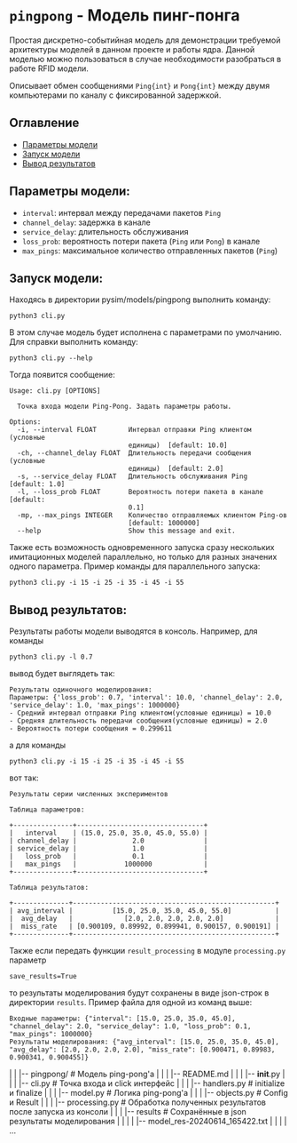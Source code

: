 # `pingpong` - Модель пинг-понга  
  
Простая дискретно-событийная модель для демонстрации требуемой архитектуры моделей в данном проекте и работы ядра. Данной моделью можно пользоваться в случае необходимости разобраться в работе RFID модели.

Описывает обмен сообщениями `Ping{int}` и `Pong{int}` между двумя компьютерами по каналу с фиксированной задержкой. 

## Оглавление
* [Параметры модели](#параметры-модели)
* [Запуск модели](#запуск-модели)
* [Вывод результатов](#вывод-результатов)
  
## Параметры модели:  
- `interval`: интервал между передачами пакетов `Ping`  
- `channel_delay`: задержка в канале  
- `service_delay`: длительность обслуживания  
- `loss_prob`: вероятность потери пакета (`Ping` или `Pong`) в канале  
- `max_pings`: максимальное количество отправленных пакетов (`Ping`) 

## Запуск модели:  
Находясь в директории pysim/models/pingpong выполнить команду:
```
python3 cli.py
```
В этом случае модель будет исполнена с параметрами по умолчанию.
Для справки выполнить команду:
```
python3 cli.py --help
```
Тогда появится сообщение:
```
Usage: cli.py [OPTIONS]

  Точка входа модели Ping-Pong. Задать параметры работы.

Options:
  -i, --interval FLOAT        Интервал отправки Ping клиентом (условные
                              единицы)  [default: 10.0]
  -ch, --channel_delay FLOAT  Длительность передачи сообщения (условные
                              единицы)  [default: 2.0]
  -s, --service_delay FLOAT   Длительность обслуживания Ping  [default: 1.0]
  -l, --loss_prob FLOAT       Вероятность потери пакета в канале  [default:
                              0.1]
  -mp, --max_pings INTEGER    Количество отправляемых клиентом Ping-ов
                              [default: 1000000]
  --help                      Show this message and exit.
```

Также есть возможность одновременного запуска сразу нескольких имитационных моделей параллельно, но только для разных значених одного параметра. Пример команды для параллельного запуска:
```
python3 cli.py -i 15 -i 25 -i 35 -i 45 -i 55
```

## Вывод результатов:
Результаты работы модели выводятся в консоль. Например, для команды
```
python3 cli.py -l 0.7  
```
вывод будет выглядеть так:
```
Результаты одиночного моделирования:
Параметры: {'loss_prob': 0.7, 'interval': 10.0, 'channel_delay': 2.0, 'service_delay': 1.0, 'max_pings': 1000000}
- Средний интервал отправки Ping клиентом(условные единицы) = 10.0
- Средняя длительность передачи сообщения(условные единицы) = 2.0
- Вероятность потери сообщения = 0.299611 
```
а для команды 
```
python3 cli.py -i 15 -i 25 -i 35 -i 45 -i 55
```
вот так:
```
Результаты серии численных экспериментов

Таблица параметров:

+---------------+--------------------------------+
|   interval    | (15.0, 25.0, 35.0, 45.0, 55.0) |
| channel_delay |              2.0               |
| service_delay |              1.0               |
|   loss_prob   |              0.1               |
|   max_pings   |            1000000             |
+---------------+--------------------------------+

Таблица результатов:

+--------------+---------------------------------------------------+
| avg_interval |          [15.0, 25.0, 35.0, 45.0, 55.0]           |
|  avg_delay   |             [2.0, 2.0, 2.0, 2.0, 2.0]             |
|  miss_rate   | [0.900109, 0.89992, 0.899941, 0.900157, 0.900191] |
+--------------+---------------------------------------------------+
```
Также если передать функции `result_processing` в модуле `processing.py` параметр
```
save_results=True
```
то результаты моделирования будут сохранены в виде json-строк в директории `results`.
Пример файла для одной из команд выше:
```
Входные параметры: {"interval": [15.0, 25.0, 35.0, 45.0], "channel_delay": 2.0, "service_delay": 1.0, "loss_prob": 0.1, "max_pings": 1000000}
Результаты моделирования: {"avg_interval": [15.0, 25.0, 35.0, 45.0], "avg_delay": [2.0, 2.0, 2.0, 2.0], "miss_rate": [0.900471, 0.89983, 0.900341, 0.900455]}
```


|   |   |-- pingpong/               # Модель ping-pong'a
|   |   |   |-- README.md
|   |   |   |-- __init__.py
|   |   |   |-- cli.py             # Точка входа и click интерфейс 
|   |   |   |-- handlers.py        # initialize и finalize
|   |   |   |-- model.py           # Логика ping-pong'a
|   |   |   |-- objects.py         # Config и Result
|   |   |   |-- processing.py      # Обработка полученных результатов после запуска из консоли
|   |   |   |-- results            # Сохранённые в json результаты моделирования
|   |   |   |   |-- model_res-20240614_165422.txt
|   |   |   |   ...